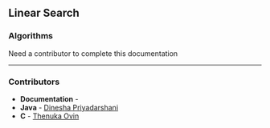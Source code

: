 ## Linear Search
### Algorithms

Need a contributor to complete this documentation

------------------------------------------------------
### Contributors

-   **Documentation** - 
-   **Java** - [Dinesha Priyadarshani](https://github.com/DineshaPriyadarshani)
-   **C** - [Thenuka Ovin](https://github.com/ov1n)
